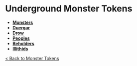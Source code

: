 # Underground Monster Tokens
- **[Monsters](https://github.com/acodcha/DnD5e/tree/main/tokens/monsters/underground/monsters)**
- **[Duergar](https://github.com/acodcha/DnD5e/tree/main/tokens/monsters/underground/duergar)**
- **[Drow](https://github.com/acodcha/DnD5e/tree/main/tokens/monsters/underground/drow)**
- **[Peoples](https://github.com/acodcha/DnD5e/tree/main/tokens/monsters/underground/peoples)**
- **[Beholders](https://github.com/acodcha/DnD5e/tree/main/tokens/monsters/underground/beholders)**
- **[Illithids](https://github.com/acodcha/DnD5e/tree/main/tokens/monsters/underground/illithids)**

[< Back to Monster Tokens](../README.md#monster-tokens)

